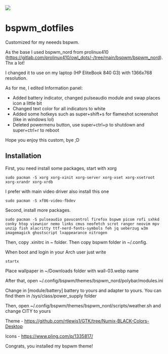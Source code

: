 <div>
 <img src="https://github.com/Duthaegaux/bspwm_dotfiles/blob/main/preview.png">
</div>

# bspwm_dotfiles
 Customized for my neeeds bspwm.


As the base I used bspwm_nord from prolinux410 (https://gitlab.com/prolinux410/owl_dots/-/tree/main/bspwm/bspwm_nord). Thx a lot!

I changed it to use on my laptop (HP EliteBook 840 G3) with 1366x768 resolution.

As for me, I edited Information panel:
- Added battery indicator, changed pulseaudio module and swap places icon a little bit
- Changed text color for all indicators to white
- Added some hotkeys such as super+shift+s for flameshot screenshot (like in windows lol)
- Deleted powermenu button, use super+ctrl+p to shutdown and super+ctrl+r to reboot

Hope you enjoy this custom, bye ;D

## Installation
First, you need install some packages, start with xorg

```sudo pacman -S xorg xorg-xinit xorg-server xorg-xset xorg-xsetroot xorg-xrandr xorg-xrdb```

I prefer with main video driver also install this one

```sudo pacman -S xf86-video-fbdev```

Second, install more packages.

```sudo pacman -S pulseaudio pavucontrol firefox bspwm picom rofi sxhkd conky htop viewnior nemo links cmus neofetch scrot ranger neovim mpv unzip fish alacritty ttf-nerd-fonts-symbols feh jq ueberzug w3m imagemagick ghostscript lxappearance nitrogen```

Then, copy .xinitrc in ~ folder. Then copy bspwm folder in ~/.config.

When boot and login in your Arch user just write 

```startx```

Place wallpaper in ~/Downloads folder with wall-03.webp name

After that, open ~/.config/bspwm/themes/bspwm_nord/polybar/modules.ini

Change in [module/battery] battery to yours and adapter to yours. You can find them in /sys/class/power_supply folder

Then, open ~/.config/bspwm/themes/bspwm_nord/scripts/weather.sh and change CITY to yours

Theme - https://github.com/rtlewis1/GTK/tree/Numix-BLACK-Colors-Desktop

Icons - https://www.pling.com/p/1335817/

Congrats, you installed my bspwm theme!
